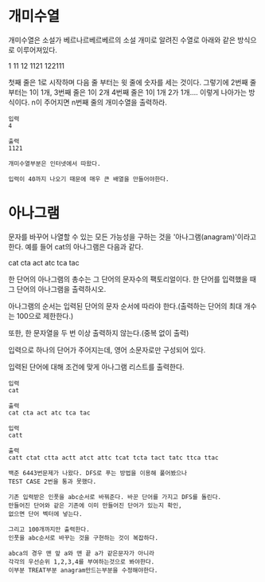 # 개미수열

개미수열은 소설가 베르나르베르베르의 소설 개미로 알려진 수열로 아래와 같은 방식으로 이루어져있다.

1
11
12
1121
122111

첫째 줄은 1로 시작하며 다음 줄 부터는 윗 줄에 숫자를 세는 것이다.
그렇기에 2번째 줄부터는 1이 1개, 3번째 줄은 1이 2개 4번째 줄은 1이 1개 2가 1개.... 
이렇게 나아가는 방식이다. n이 주어지면 n번째 줄의 개미수열을 출력하라.

```
입력
4

출력
1121
```

```
개미수열부분은 인터넷에서 따왔다.

입력이 40까지 나오기 때문에 매우 큰 배열을 만들어야한다.
```

# 아나그램

 문자를 바꾸어 나열할 수 있는 모든 가능성을 구하는 것을 '아나그램(anagram)'이라고 한다. 예를 들어 cat의 아나그램은 다음과 같다. 
 
 
cat cta act atc tca tac


한 단어의 아나그램의 총수는 그 단어의 문자수의 팩토리얼이다. 한 단어를 입력했을 때 그 단어의 아나그램을 출력하시오.

아나그램의 순서는 입력된 단어의 문자 순서에 따라야 한다.(출력하는 단어의 최대 개수는 100으로 제한한다.) 

또한, 한 문자열을 두 번 이상 출력하지 않는다.(중복 없이 출력)


입력으로 하나의 단어가 주어지는데, 영어 소문자로만 구성되어 있다.

입력된 단어에 대해 조건에 맞게 아나그램 리스트를 출력한다.

```
입력
cat

출력
cat cta act atc tca tac

입력
catt

출력
catt ctat ctta actt atct attc tcat tcta tact tatc ttca ttac
```

```
백준 6443번문제가 나왔다. DFS로 푸는 방법을 이용해 풀어봤으나 
TEST CASE 2번을 통과 못했다.

기존 입력받은 인풋을 abc순서로 바꿔준다. 바꾼 단어를 가지고 DFS를 돌린다. 
만들어진 단어와 같은 기존에 이미 만들어진 단어가 있는지 확인, 
없으면 단어 벡터에 넣는다. 

그리고 100개까지만 출력한다.
인풋을 abc순서로 바꾸는 것을 구현하는 것이 복잡하다.

abca의 경우 맨 앞 a와 맨 끝 a가 같은문자가 아니라 
각각의 우선순위 1,2,3,4를 부여하는것으로 봐야한다.
이부분 TREAT부분 anagram만드는부분을 수정해야한다.
```
